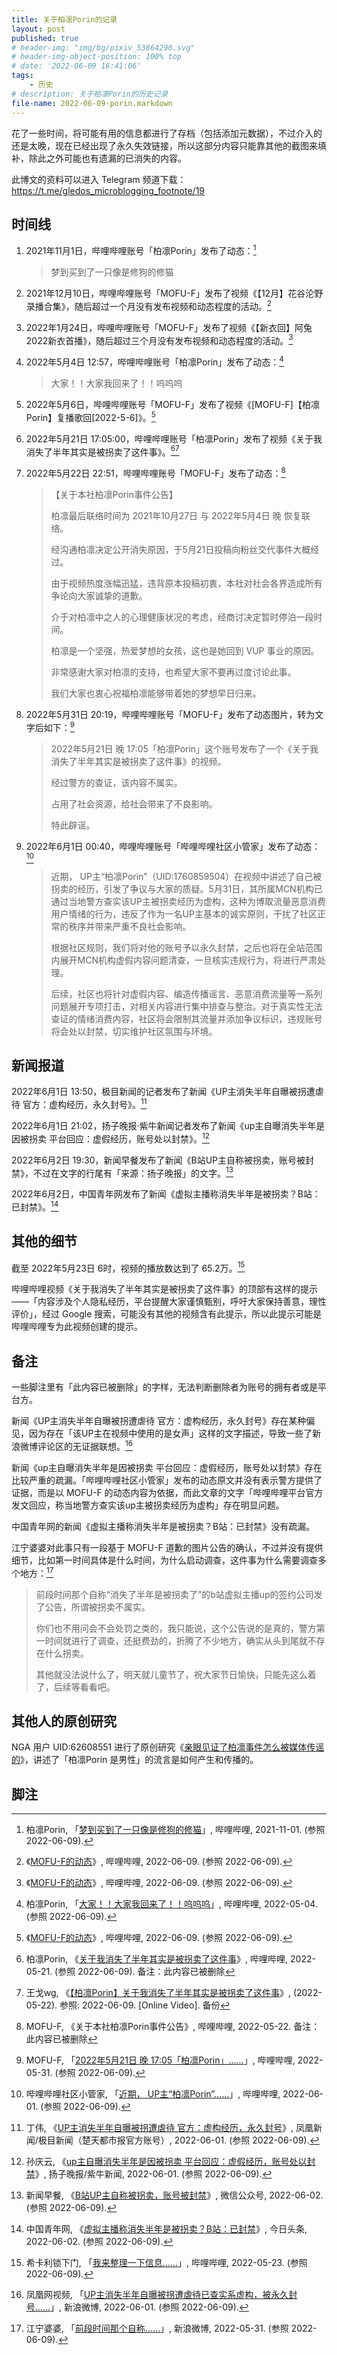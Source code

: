 ```yaml
---
title: 关于柏凛Porin的记录
layout: post
published: true
# header-img: "img/bg/pixiv_53864290.svg"
# header-img-object-position: 100% top
# date: '2022-06-09 16:41:06'
tags:
    - 历史
# description: 关于柏凛Porin的历史记录
file-name: 2022-06-09-porin.markdown
---
```


花了一些时间，将可能有用的信息都进行了存档（包括添加元数据），不过介入的还是太晚，现在已经出现了永久失效链接，所以这部分内容只能靠其他的截图来填补，除此之外可能也有遗漏的已消失的内容。

<!-- more -->

此博文的资料可以进入 Telegram 频道下载：<https://t.me/gledos_microblogging_footnote/19>

## 时间线

1.  2021年11月1日，哔哩哔哩账号「柏凛Porin」发布了动态：[^7jhBg]

    > 梦到买到了一只像是修狗的修猫

    [^7jhBg]: 柏凛Porin, 「[梦到买到了一只像是修狗的修猫](https://archive.ph/7jhBg "https://t.bilibili.com/587999220603265314")」, 哔哩哔哩, 2021-11-01. (参照 2022-06-09).

2.  2021年12月10日，哔哩哔哩账号「MOFU-F」发布了视频《【12月】花谷沦野录播合集》，随后超过一个月没有发布视频和动态程度的活动。[^MOFU-F_dynamic]

    [^MOFU-F_dynamic]: 《[MOFU-F的动态](https://archive.ph/85Syi "https://space.bilibili.com/177706995/dynamic")》, 哔哩哔哩, 2022-06-09. (参照 2022-06-09).

3.  2022年1月24日，哔哩哔哩账号「MOFU-F」发布了视频《【新衣回】阿兔2022新衣首播》，随后超过三个月没有发布视频和动态程度的活动。[^MOFU-F_dynamic]

4.  2022年5月4日 12:57，哔哩哔哩账号「柏凛Porin」发布了动态：[^vTWZV]

    > 大家！！大家我回来了！！呜呜呜

    [^vTWZV]: 柏凛Porin, 「[大家！！大家我回来了！！呜呜呜](https://archive.ph/vTWZV "https://t.bilibili.com/656415738933805063")」, 哔哩哔哩, 2022-05-04. (参照 2022-06-09).

5.  2022年5月6日，哔哩哔哩账号「MOFU-F」发布了视频《[MOFU-F]【柏凛Porin】复播歌回[2022-5-6]》。[^MOFU-F_dynamic]

6.  2022年5月21日 17:05:00，哔哩哔哩账号「柏凛Porin」发布了视频《关于我消失了半年其实是被拐卖了这件事》。[^BV1KB4y1R7CV][^G6AtLxwHKSM]

    [^BV1KB4y1R7CV]: 柏凛Porin, 《[关于我消失了半年其实是被拐卖了这件事](https://archive.ph/5vKun)》, 哔哩哔哩, 2022-05-21. (参照 2022-06-09). 备注：此内容已被删除

    [^G6AtLxwHKSM]: 王戈wg, 《[【柏凛Porin】关于我消失了半年其实是被拐卖了这件事](https://www.youtube.com/watch?v=G6AtLxwHKSM)》, (2022-05-22). 参照: 2022-06-09. [Online Video]. 备份

7.  2022年5月22日 22:51，哔哩哔哩账号「MOFU-F」发布了动态：[^delete_1]

    > 【关于本社柏凛Porin事件公告】
    >
    > 柏凛最后联络时间为 2021年10月27日 与 2022年5月4日 晚 恢复联络。
    >
    > 经沟通柏凛决定公开消失原因，于5月21日投稿向粉丝交代事件大概经过。
    >
    > 由于视频热度涨幅迅猛，违背原本投稿初衷，本社对社会各界造成所有争论向大家诚挚的道歉。
    >
    > 介于对柏凛中之人的心理健康状况的考虑，经商讨决定暂时停泊一段时间。
    >
    > 柏凛是一个坚强，热爱梦想的女孩，这也是她回到 VUP 事业的原因。
    >
    > 非常感谢大家对柏凛的支持，也希望大家不要再过度讨论此事。
    >
    > 我们大家也衷心祝福柏凛能够带着她的梦想早日归来。

    [^delete_1]: MOFU-F, 《关于本社柏凛Porin事件公告》, 哔哩哔哩, 2022-05-22. 备注：此内容已被删除

8.  2022年5月31日 20:19，哔哩哔哩账号「MOFU-F」发布了动态图片，转为文字后如下：[^BtvF5]

    > 2022年5月21日 晚 17:05「柏凛Porin」这个账号发布了一个《关于我消失了半年其实是被拐卖了这件事》的视频。
    >
    > 经过警方的查证，该内容不属实。
    >
    > 占用了社会资源，给社会带来了不良影响。
    >
    > 特此辟谣。

    [^BtvF5]: MOFU-F, 「[2022年5月21日 晚 17:05「柏凛Porin」……](https://archive.ph/BtvF5 "https://t.bilibili.com/666412223823872020")」, 哔哩哔哩, 2022-05-31. (参照 2022-06-09).

9.  2022年6月1日 00:40，哔哩哔哩账号「哔哩哔哩社区小管家」发布了动态：[^4MKHT]

    [^4MKHT]: 哔哩哔哩社区小管家, 「[近期， UP主“柏凛Porin”……](https://archive.ph/4MKHT "https://t.bilibili.com/666479302623100966")」, 哔哩哔哩, 2022-06-01. (参照 2022-06-09).

    > 近期， UP主“柏凛Porin”（UID:1760859504）在视频中讲述了自己被拐卖的经历，引发了争议与大家的质疑。5月31日，其所属MCN机构已通过当地警方查实该UP主被拐卖经历为虚构，这种为博取流量恶意消费用户情绪的行为，违反了作为一名UP主基本的诚实原则，干扰了社区正常的秩序并带来严重不良社会影响。
    >
    > 根据社区规则，我们将对他的账号予以永久封禁，之后也将在全站范围内展开MCN机构虚假内容问题清查，一旦核实违规行为，将进行严肃处理。
    >
    > 后续，社区也将针对虚假内容、编造传播谣言、恶意消费流量等一系列问题展开专项打击，对相关内容进行集中排查与整治。对于真实性无法查证的情绪消费内容，社区将会限制其流量并添加争议标识，违规账号将会处以封禁，切实维护社区氛围与环境。

## 新闻报道

2022年6月1日 13:50，极目新闻的记者发布了新闻《UP主消失半年自曝被拐遭虐待 官方：虚构经历，永久封号》。[^7oc6yg]

[^7oc6yg]: 丁伟, 《[UP主消失半年自曝被拐遭虐待 官方：虚构经历，永久封号](https://web.archive.org/web/20220609103430/https://ishare.ifeng.com/c/s/v002CrdAB4EKyzq2hpksYs7oc6ygWtE4JiLaCp4bJh-_VgeA__)》, 凤凰新闻/极目新闻（楚天都市报官方账号）, 2022-06-01. (参照 2022-06-09).

2022年6月1日 21:02，扬子晚报·紫牛新闻记者发布了新闻《up主自曝消失半年是因被拐卖 平台回应：虚假经历，账号处以封禁》。[^2237640]

[^2237640]: 孙庆云, 《[up主自曝消失半年是因被拐卖 平台回应：虚假经历，账号处以封禁](https://web.archive.org/web/20220609102501/https://wap.yzwb.net/wap/news/2237640.html)》, 扬子晚报/紫牛新闻, 2022-06-01. (参照 2022-06-09).

2022年6月2日 19:30，新闻早餐发布了新闻《B站UP主自称被拐卖，账号被封禁》，不过在文字的行尾有「来源：扬子晚报」的文字。[^GK4S8]

[^GK4S8]: 新闻早餐, 《[B站UP主自称被拐卖，账号被封禁](https://archive.ph/GK4S8 "https://mp.weixin.qq.com/s?__biz=MzIwMTY4ODIyNQ==&mid=2247650087&idx=2&sn=36a8d9d10d3e071a0a2c32135dda5e6a&chksm=96e6dee9a19157ff514920c1f1b08ec9a21f7b89cd46fb6aa1c8ea6b9484bcbc68a014030024#rd")》, 微信公众号, 2022-06-02. (参照 2022-06-09).

2022年6月2日，中国青年网发布了新闻《虚拟主播称消失半年是被拐卖？B站：已封禁》。[^F5mYH]

[^F5mYH]: 中国青年网, 《[虚拟主播称消失半年是被拐卖？B站：已封禁](https://archive.ph/F5mYH "https://www.toutiao.com/article/7104587351334224391/")》, 今日头条, 2022-06-02. (参照 2022-06-09).

## 其他的细节

截至 2022年5月23日 6时，视频的播放数达到了 65.2万。[^9N21x]

[^9N21x]: 希卡利锁下门, 「[我来整理一下信息……](https://archive.ph/9N21x "https://t.bilibili.com/663235124850065408")」, 哔哩哔哩, 2022-05-23. (参照 2022-06-09).

哔哩哔哩视频《关于我消失了半年其实是被拐卖了这件事》的顶部有这样的提示 ——「内容涉及个人隐私经历，平台提醒大家谨慎甄别，呼吁大家保持善意，理性评价」，经过 Google 搜索，可能没有其他的视频含有此提示，所以此提示可能是哔哩哔哩专为此视频创建的提示。

## 备注

一些脚注里有「此内容已被删除」的字样，无法判断删除者为账号的拥有者或是平台方。

新闻《UP主消失半年自曝被拐遭虐待 官方：虚构经历，永久封号》存在某种偏见，因为存在「该UP主在视频中使用的是女声」这样的文字描述，导致一些了新浪微博评论区的无证据联想。[^yok8w]

[^yok8w]: 凤凰网视频, 「[UP主消失半年自曝被拐遭虐待已查实系虚构，被永久封号……](https://archive.ph/yok8w "https://weibo.com/1806128454/LvHRwjCdC")」, 新浪微博, 2022-06-01. (参照 2022-06-09).

新闻《up主自曝消失半年是因被拐卖 平台回应：虚假经历，账号处以封禁》存在比较严重的疏漏。「哔哩哔哩社区小管家」发布的动态原文并没有表示警方提供了证据，而是以 MOFU-F 的动态内容为依据，而此文章的文字「哔哩哔哩平台官方发文回应，称当地警方查实该up主被拐卖经历为虚构」存在明显问题。

中国青年网的新闻《虚拟主播称消失半年是被拐卖？B站：已封禁》没有疏漏。

江宁婆婆对此事只有一段基于 MOFU-F 道歉的图片公告的确认，不过并没有提供细节，比如第一时间具体是什么时间，为什么启动调查，这件事为什么需要调查多个地方：[^jBtgu]

[^jBtgu]: 江宁婆婆, 「[前段时间那个自称……](https://archive.ph/jBtgu "https://weibo.com/2382356540/LvBisDJZJ")」, 新浪微博, 2022-05-31. (参照 2022-06-09).

> 前段时间那个自称“消失了半年是被拐卖了”的b站虚拟主播up的签约公司发了公告，所谓被拐卖不属实。
>
> 你们也不用问会不会处罚之类的，我只能说，这个公告说的是真的，警方第一时间就进行了调查，还挺费劲的，折腾了不少地方，确实从头到尾就不存在什么拐卖。
>
> 其他就没法说什么了，明天就儿童节了，祝大家节日愉快，只能先这么着了，后续等看看吧。

## 其他人的原创研究

NGA 用户 UID:62608551 进行了原创研究《[亲眼见证了柏凛事件怎么被媒体传谣的](https://nga.178.com/read.php?tid=32229046)》，讲述了「柏凛Porin 是男性」的流言是如何产生和传播的。

## 脚注
